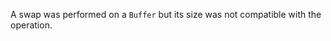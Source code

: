 
A swap was performed on a `Buffer` but its size was not compatible with the
operation.

<a id="ERR_INVALID_CALLBACK"></a>
